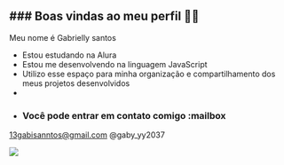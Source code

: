 ## ### Boas vindas ao meu perfil 💙👋

Meu nome é Gabrielly santos 

- Estou estudando na Alura
- Estou me desenvolvendo na linguagem JavaScript
- Utilizo esse espaço para minha organização e compartilhamento dos meus projetos desenvolvidos
- 
- ### Você pode entrar em contato comigo :mailbox
13gabisanntos@gmail.com
@gaby_yy2037

![](link)
